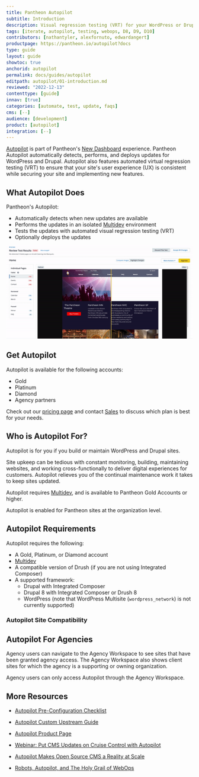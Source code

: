 ```yaml
---
title: Pantheon Autopilot
subtitle: Introduction
description: Visual regression testing (VRT) for your WordPress or Drupal site.
tags: [iterate, autopilot, testing, webops, D8, D9, D10]
contributors: [nathantyler, alexfornuto, edwardangert]
productpage: https://pantheon.io/autopilot?docs
type: guide
layout: guide
showtoc: true
anchorid: autopilot
permalink: docs/guides/autopilot
editpath: autopilot/01-introduction.md
reviewed: "2022-12-13"
contenttype: [guide]
innav: [true]
categories: [automate, test, update, faqs]
cms: [--]
audience: [development]
product: [autopilot]
integration: [--]
---
```


[Autopilot](https://pantheon.io/autopilot?docs) is part of Pantheon's [New Dashboard](/guides/new-dashboard) experience. Pantheon Autopilot automatically detects, performs, and deploys updates for WordPress and Drupal. Autopilot also features automated virtual regression testing (VRT) to ensure that your site's user experience (UX) is consistent while securing your site and implementing new features.

## What Autopilot Does

Pantheon's Autopilot:

- Automatically detects when new updates are available
- Performs the updates in an isolated [Multidev](/guides/multidev) environment
- Tests the updates with automated visual regression testing (VRT)
- Optionally deploys the updates

![A gif showing Autopilot visual regression testing](../../../images/dashboard/vrt.gif)

## Get Autopilot

Autopilot is available for the following accounts:

 - Gold
 - Platinum
 - Diamond
 - Agency partners

Check out our [pricing page](https://pantheon.io/pricing?docs) and contact [Sales](https://pantheon.io/earlyaccess/autopilot?docs) to discuss which plan is best for your needs.

## Who is Autopilot For?

Autopilot is for you if you build or maintain WordPress and Drupal sites.

Site upkeep can be tedious with constant monitoring, building, maintaining websites, and working cross-functionally to deliver digital experiences for customers. Autopilot relieves you of the continual maintenance work it takes to keep sites updated.

Autopilot requires [Multidev](/guides/multidev), and is available to Pantheon Gold Accounts or higher.

Autopilot is enabled for Pantheon sites at the organization level.

## Autopilot Requirements

Autopilot requires the following:

- A Gold, Platinum, or Diamond account
- [Multidev](/guides/multidev)
- A compatible version of Drush (if you are not using Integrated Composer)
- A supported framework:
    - Drupal with Integrated Composer
    - Drupal 8 with Integrated Composer or Drush 8
    - WordPress (note that WordPress Multisite (`wordpress_network`) is not currently supported)

### Autopilot Site Compatibility

<Partial file="autopilot/autopilot-compatibility.md" />

## Autopilot For Agencies

Agency users can navigate to the Agency Workspace to see sites that have been granted agency access. The Agency Workspace also shows client sites for which the agency is a supporting or owning organization.

Agency users can only access Autopilot through the Agency Workspace.

## More Resources

- [Autopilot Pre-Configuration Checklist](/guides/autopilot/autopilot-preconfiguration/)

- [Autopilot Custom Upstream Guide](/guides/autopilot-custom-upstream)

- [Autopilot Product Page](https://pantheon.io/autopilot?docs)

- [Webinar: Put CMS Updates on Cruise Control with Autopilot](https://pantheon.io/put-cms-updates-on-cruise-control-with-autopilot-webinar)

- [Autopilot Makes Open Source CMS a Reality at Scale](https://pantheon.io/blog/open-source-cms-scale-autopilot)

- [Robots, Autopilot, and The Holy Grail of WebOps](https://pantheon.io/blog/robots-autopilot-and-holy-grail-webops)
